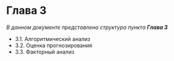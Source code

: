 # Глава 3

_В данном документе представлена структура пункта **Глава 3**_

- 3.1. Алгоритмический анализ
- 3.2. Оценка прогнозирования
- 3.3. Факторный анализ
